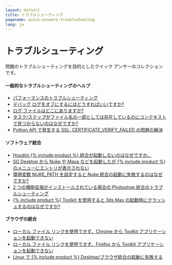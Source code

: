 ```yaml
---
layout: default
title: トラブルシューティング
pagename: quick-answers-troubleshooting
lang: ja
---
```


トラブルシューティング
===

問題のトラブルシューティングを目的としたクイック アンサーのコレクションです。

#### 一般的なトラブルシューティングのヘルプ

- [パフォーマンスのトラブルシューティング](./troubleshooting/performance-troubleshooting.md)
- [デバッグ ログをオフにするにはどうすればいいですか?](./troubleshooting/turn-debug-logging-on.md)
- [ログ ファイルはどこにありますか?](./troubleshooting/where-are-my-log-files.md)
- [タスク/ステップがファイル名の一部としては存在しているのにコンテキストで見つからないのはなぜですか?](./troubleshooting/context-missing-task-step.md)
- [Python API で発生する SSL: CERTIFICATE_VERIFY_FAILED の問題の解決](./troubleshooting/fix-ssl-certificate-verify-failed.md)

#### ソフトウェア統合
- [Houdini {% include product %} 統合が起動しないのはなぜですか。](./troubleshooting/houdini-integrations-not-starting.md)
- [SG Desktop から Nuke や Maya などを起動したが {% include product %} のメニューにエントリが表示されない](./troubleshooting/menu-entries-missing-in-launched-dcc.md)
- [環境変数 NUKE_PATH を設定すると Nuke 統合の起動に失敗するのはなぜですか?](./troubleshooting/nuke-path-environment-variable.md)
- [2 つの機能拡張がインストールされている場合の Photoshop 統合のトラブルシューティング](./troubleshooting/two-photoshop-shotgun-extensions.md)
- [{% include product %} Toolkit を使用すると 3ds Max の起動時にクラッシュするのはなぜですか?](./troubleshooting/3dsmax-crashes-on-startup.md)

#### ブラウザの統合
- [ローカル ファイル リンクを使用できず、Chrome から Toolkit アプリケーションを起動できない](./troubleshooting/cant-use-file-linking-toolkit-app-chrome.md)
- [ローカル ファイル リンクを使用できず、Firefox から Toolkit アプリケーションを起動できない](./troubleshooting/cant-use-file-linking-toolkit-app-firefox.md)
- [Linux で {% include product %} Desktop/ブラウザ統合の起動に失敗する](./troubleshooting/browser-integration-fails-linux.md)

